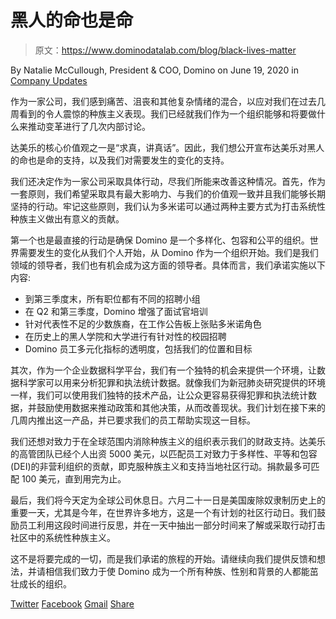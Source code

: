 # 黑人的命也是命

> 原文：<https://www.dominodatalab.com/blog/black-lives-matter>

By Natalie McCullough, President & COO, Domino on June 19, 2020 in [Company Updates](/blog/company-updates/)

作为一家公司，我们感到痛苦、沮丧和其他复杂情绪的混合，以应对我们在过去几周看到的令人震惊的种族主义表现。我们已经就我们作为一个组织能够和将要做什么来推动变革进行了几次内部讨论。

达美乐的核心价值观之一是“求真，讲真话”。因此，我们想公开宣布达美乐对黑人的命也是命的支持，以及我们对需要发生的变化的支持。

我们还决定作为一家公司采取具体行动，尽我们所能来改善这种情况。首先，作为一套原则，我们希望采取具有最大影响力、与我们的价值观一致并且我们能够长期坚持的行动。牢记这些原则，我们认为多米诺可以通过两种主要方式为打击系统性种族主义做出有意义的贡献。

第一个也是最直接的行动是确保 Domino 是一个多样化、包容和公平的组织。世界需要发生的变化从我们个人开始，从 Domino 作为一个组织开始。我们是我们领域的领导者，我们也有机会成为这方面的领导者。具体而言，我们承诺实施以下内容:

*   到第三季度末，所有职位都有不同的招聘小组
*   在 Q2 和第三季度，Domino 增强了面试官培训
*   针对代表性不足的少数族裔，在工作公告板上张贴多米诺角色
*   在历史上的黑人学院和大学进行有针对性的校园招聘
*   Domino 员工多元化指标的透明度，包括我们的位置和目标

其次，作为一个企业数据科学平台，我们有一个独特的机会来提供一个环境，让数据科学家可以用来分析犯罪和执法统计数据。就像我们为新冠肺炎研究提供的环境一样，我们可以使用我们独特的技术产品，让公众更容易获得犯罪和执法统计数据，并鼓励使用数据来推动政策和其他决策，从而改善现状。我们计划在接下来的几周内推出这一产品，并已要求我们的员工帮助实现这一目标。

我们还想对致力于在全球范围内消除种族主义的组织表示我们的财政支持。达美乐的高管团队已经个人出资 5000 美元，以匹配员工对致力于多样性、平等和包容(DEI)的非营利组织的贡献，即克服种族主义和支持当地社区行动。捐款最多可匹配 100 美元，直到用完为止。

最后，我们将今天定为全球公司休息日。六月二十一日是美国废除奴隶制历史上的重要一天，尤其是今年，在世界许多地方，这是一个有计划的社区行动日。我们鼓励员工利用这段时间进行反思，并在一天中抽出一部分时间来了解或采取行动打击社区中的系统性种族主义。

这不是将要完成的一切，而是我们承诺的旅程的开始。请继续向我们提供反馈和想法，并请相信我们致力于使 Domino 成为一个所有种族、性别和背景的人都能茁壮成长的组织。

[Twitter](/#twitter) [Facebook](/#facebook) [Gmail](/#google_gmail) [Share](https://www.addtoany.com/share#url=https%3A%2F%2Fwww.dominodatalab.com%2Fblog%2Fblack-lives-matter%2F&title=Black%20Lives%20Matter)